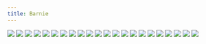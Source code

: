 ```yaml
---
title: Barnie
---
```


![](great136.jpg)
![](great137.jpg)
![](great138.jpg)
![](great139.jpg)
![](great140.jpg)
![](great141.jpg)
![](great142.jpg)
![](great143.jpg)
![](great144.jpg)
![](great145.jpg)
![](great146.jpg)
![](great147.jpg)
![](great148.jpg)
![](great149.jpg)
![](great150.jpg)
![](great151.jpg)
![](great152.jpg)
![](great153.jpg)
![](great154.jpg)
![](great155.jpg)
![](great156.jpg)
![](great157.jpg)